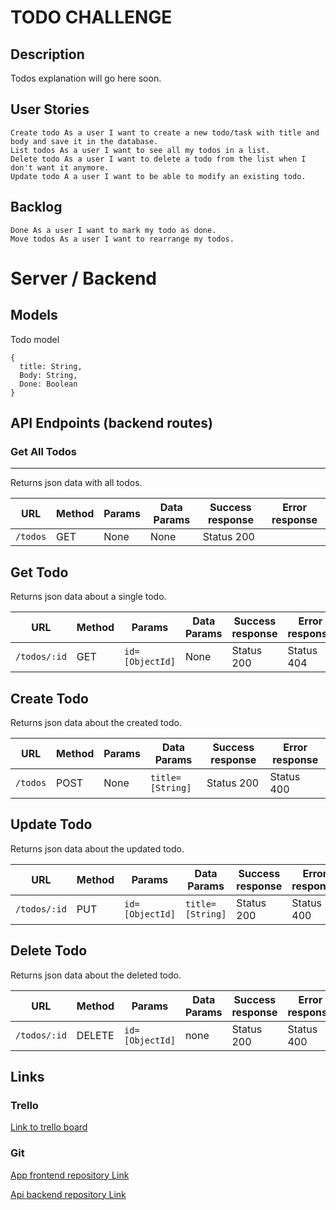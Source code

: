 #  TODO CHALLENGE


## Description

Todos explanation will go here soon.

## User Stories

    Create todo As a user I want to create a new todo/task with title and body and save it in the database.
    List todos As a user I want to see all my todos in a list.
    Delete todo As a user I want to delete a todo from the list when I don't want it anymore.
    Update todo A a user I want to be able to modify an existing todo.


## Backlog
 
    Done As a user I want to mark my todo as done.
    Move todos As a user I want to rearrange my todos.


# Server / Backend

## Models

Todo model

```
{
  title: String,
  Body: String,
  Done: Boolean
}
```


## API Endpoints (backend routes)

### Get All Todos
----
  Returns json data with all todos.
  
  | URL | Method | Params | Data Params | Success response | Error response|
  |--|--|--|--|--|--|
  |`/todos`|GET|None|None|Status 200||


**Get Todo**
----
  Returns json data about a single todo.
  
  | URL | Method | Params | Data Params | Success response | Error response|
  |--|--|--|--|--|--|
  |`/todos/:id`|GET|`id=[ObjectId]`|None|Status 200|Status 404|

**Create Todo**
----
  Returns json data about the created todo.
  
  | URL | Method | Params | Data Params | Success response | Error response|
  |--|--|--|--|--|--|
  |`/todos`|POST|None|`title=[String]`|Status 200|Status 400 |

**Update Todo**
----
  Returns json data about the updated todo.
  
  | URL | Method | Params | Data Params | Success response | Error response|
  |--|--|--|--|--|--|
  |`/todos/:id`|PUT|`id=[ObjectId]`|`title=[String]`|Status 200|Status 400 |


**Delete Todo**
----
  Returns json data about the deleted todo.
  
  | URL | Method | Params | Data Params | Success response | Error response|
  |--|--|--|--|--|--|
  |`/todos/:id`|DELETE|`id=[ObjectId]`|none|Status 200|Status 400 |


## Links

### Trello

[Link to trello board](https://trello.com/b/lfnIzVHR/challenge-to-do-app) 

### Git

[App frontend repository Link](hhttps://github.com/MartaCamacho/challenge-todo-app)

[Api backend repository Link](https://github.com/MartaCamacho/challenge-todo-api)

